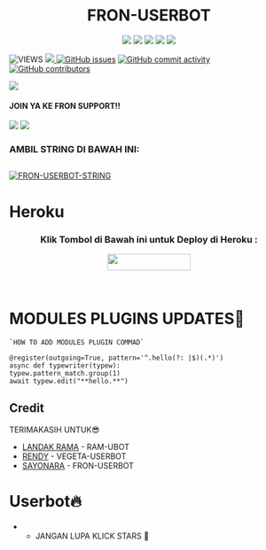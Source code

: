 <h1 align="center"><imgsrc="./resources/extras/geez.gif" width="35px">FRON-USERBOT<imgsrc="./resources/extras/geez.gif" width="35px"></h1>
</p>
<p align="center">
    <a href="https://github.com/Kikuk23/Fron-Userbot"> <img src="https://img.shields.io/github/repo-size/noob-kittu/YoneRobot?color=orange&logo=github&logoColor=green&style=for-the-badge" /></a>
    <a href="https://github.com/Kikuk23/Fron-Userbot/commits"> <img src="https://img.shields.io/github/last-commit/noob-kittu/YoneRobot?color=blue&logo=github&logoColor=green&style=for-the-badge" /></a>
    <a href="https://github.com/Kikuk23/Fron-Userbot/issues"> <img src="https://img.shields.io/github/issues/noob-kittu/YoneRobot?color=blueviolet&logo=github&logoColor=green&style=for-the-badge" /></a>
    <a href="https://github.com/Kikuk23/Fron-Userbot/network/members"> <img src="https://img.shields.io/github/forks/noob-kittu/YoneRobot?color=red&logo=github&logoColor=green&style=for-the-badge" /></a>  
    <a href="https://pypi.org/project/Telethon/"> <img src="https://img.shields.io/pypi/v/telethon?color=yellow&label=telethon&logo=python&logoColor=green&style=for-the-badge" /></a>
</p>




![VIEWS](https://komarev.com/ghpvc/?username=Krisnadiwangga)
<a href="https://t.me/jakanasokin"><img src="https://img.shields.io/badge/KODE%20PENILAIAN-A+-blue.svg?style=for-the-badge&logo=Factor.">
  [![GitHub issues](https://img.shields.io/github/issues/Kikuk23/Fron-Userbot?&style=plastic&logo=github)](https://github.com/Kikuk23/Fron-Userbot/issues)
[![GitHub commit activity](https://img.shields.io/github/commit-activity/m/Kikuk24/Fron-Userbot?&style=plastic&logo=github)](https://github.com/Kikuk23/Fron-Userbot/graphs/commit-activity)
[![GitHub contributors](https://img.shields.io/github/contributors/Randi356/VEGETA-USERBOT?&style=plastic&logo=github)](https://GitHub.com/Kikuk23/Fron-Userbot/graphs/contributors/)

<p align="center">

[<img src="https://telegra.ph/file/d21c5e0c753828524207c.jpg">](https://t.me/NaraXmusic) 
  
#### JOIN YA KE FRON SUPPORT!!

<a href="https://t.me/jakanasokin"><img src="https://img.shields.io/badge/Channel%20FRON%20SUPPORT-red.svg?style=for-the-badge&logo=Telegram"></a>
<a href="https://t.me/fronsjahh"><img src="https://img.shields.io/badge/Join-FRON%20UPDATE-purple.svg?style=for-the-badge&logo=Telegram"></a>


### AMBIL STRING DI BAWAH INI:

##
[![FRON-USERBOT-STRING](https://replit.com/badge/github/@ramadhani892/RAM-UBOT)](https://replit.com/@Randi356/Vegeta-String)
##
  
  # Heroku
  <h3 align="center">Klik Tombol di Bawah ini untuk Deploy di Heroku :</h3>
  <p align="center"><a href="https://heroku.com/deploy?template=https://github.com/Kikuk23/Fron-userbot/"> <img src="https://img.shields.io/badge/Deploy%20Ke%20Heroku-black?style=flat&logo=heroku" width="150" height="30.00" /></a></p>
  

<br>
</p>
  
  
  # MODULES PLUGINS UPDATES🌹
```
`HOW TO ADD MODULES PLUGIN COMMAD`

@register(outgoing=True, pattern='^.hello(?: |$)(.*)')
async def typewriter(typew):
typew.pattern_match.group(1)
await typew.edit("**hello.**")
```  

## Credit
TERIMAKASIH UNTUK😎

*   [LANDAK RAMA](https://github.com/ramadhani892/RAM-UBOT) - RAM-UBOT
*   [RENDY](https://github.com/Randi356/Vegeta-Userbot) - VEGETA-USERBOT
*   [SAYONARA](https://github.com/Kikuk23/Fron-Userbot) - FRON-USERBOT
 
# Userbot🔥
* - JANGAN LUPA KLICK STARS 🤗
